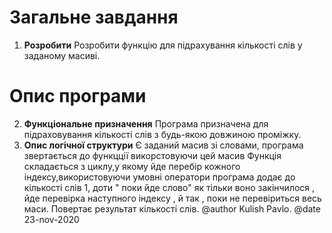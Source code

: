 # Загальне завдання

1. **Розробити** 
	Розробити функцію для підрахування кількості слів у заданому масиві.

# Опис програми
2. **Функціональне призначення**
	Програма призначена для підраховування кількості слів з будь-якою довжиною проміжку.
3. **Опис логічної структури**
	Є заданий масив зі словами, програма звертається до функцції викорстовуючи цей масив
	Функція складається з циклу,у якому йде перебір кожного індексу,використовуючи умовні оператори
	програма додає до кількості слів 1, доти " поки йде слово" як тільки воно закінчилося , 
	йде перевірка наступного індексу , й так , поки не перевіриться весь маси.
	Повертає результат кількості слів.
@author Kulish Pavlo.
@date 23-nov-2020

